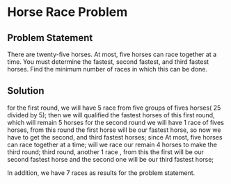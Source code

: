 # Horse Race Problem

## Problem Statement

There are twenty-five horses. At most, five horses can race together at a time. You must determine the fastest, second fastest, and third fastest horses. Find the minimum number of races in which this can be done.

## Solution

for the first round, we will have 5 race from five groups of fives horses( 25 divided by 5);
then we will qualified the fastest horses of this first round, which will remain 5 horses
for the second round we will have 1 race of fives horses, from this round the first horse will be our fastest horse,
so now we have to get the second, and third fastest horses;
since  At most, five horses can race together at a time; will we race our remain 4 horses to make the third round;
third round, another 1 race , from this the first will be our second fastest horse and the second one will be our third fastest horse;

In addition, we have 7 races as results for the problem statement.

